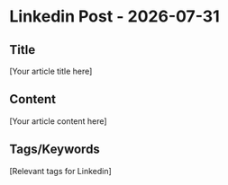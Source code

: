 # Linkedin Post - 2026-07-31

## Title
[Your article title here]

## Content
[Your article content here]

## Tags/Keywords
[Relevant tags for Linkedin]
